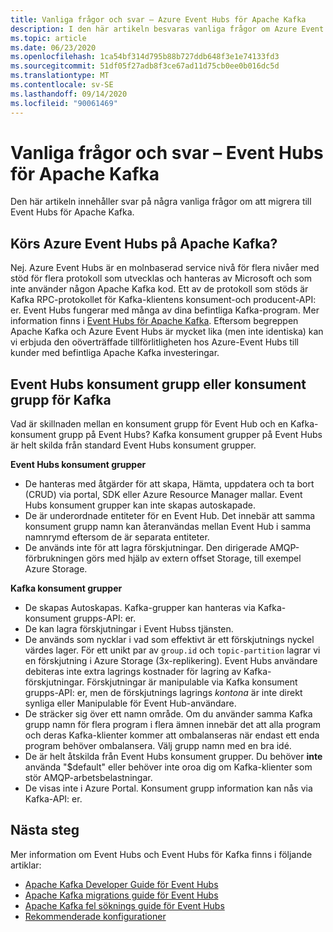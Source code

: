 ```yaml
---
title: Vanliga frågor och svar – Azure Event Hubs för Apache Kafka
description: I den här artikeln besvaras vanliga frågor om Azure Event Hubs support för Apache Kafka-klienter som inte omfattas av någon annan stans.
ms.topic: article
ms.date: 06/23/2020
ms.openlocfilehash: 1ca54bf314d795b88b727ddb648f3e1e74133fd3
ms.sourcegitcommit: 51df05f27adb8f3ce67ad11d75cb0ee0b016dc5d
ms.translationtype: MT
ms.contentlocale: sv-SE
ms.lasthandoff: 09/14/2020
ms.locfileid: "90061469"
---
```

# <a name="frequently-asked-questions---event-hubs-for-apache-kafka"></a>Vanliga frågor och svar – Event Hubs för Apache Kafka 
Den här artikeln innehåller svar på några vanliga frågor om att migrera till Event Hubs för Apache Kafka.

## <a name="does-azure-event-hubs-run-on-apache-kafka"></a>Körs Azure Event Hubs på Apache Kafka?

Nej. Azure Event Hubs är en molnbaserad service nivå för flera nivåer med stöd för flera protokoll som utvecklas och hanteras av Microsoft och som inte använder någon Apache Kafka kod. Ett av de protokoll som stöds är Kafka RPC-protokollet för Kafka-klientens konsument-och producent-API: er. Event Hubs fungerar med många av dina befintliga Kafka-program. Mer information finns i [Event Hubs för Apache Kafka](event-hubs-for-kafka-ecosystem-overview.md). Eftersom begreppen Apache Kafka och Azure Event Hubs är mycket lika (men inte identiska) kan vi erbjuda den oöverträffade tillförlitligheten hos Azure-Event Hubs till kunder med befintliga Apache Kafka investeringar. 

## <a name="event-hubs-consumer-group-vs-kafka-consumer-group"></a>Event Hubs konsument grupp eller konsument grupp för Kafka
Vad är skillnaden mellan en konsument grupp för Event Hub och en Kafka-konsument grupp på Event Hubs? Kafka konsument grupper på Event Hubs är helt skilda från standard Event Hubs konsument grupper.

**Event Hubs konsument grupper**

- De hanteras med åtgärder för att skapa, Hämta, uppdatera och ta bort (CRUD) via portal, SDK eller Azure Resource Manager mallar. Event Hubs konsument grupper kan inte skapas autoskapade.
- De är underordnade entiteter för en Event Hub. Det innebär att samma konsument grupp namn kan återanvändas mellan Event Hub i samma namnrymd eftersom de är separata entiteter.
- De används inte för att lagra förskjutningar. Den dirigerade AMQP-förbrukningen görs med hjälp av extern offset Storage, till exempel Azure Storage.

**Kafka konsument grupper**

- De skapas Autoskapas.  Kafka-grupper kan hanteras via Kafka-konsument grupps-API: er.
- De kan lagra förskjutningar i Event Hubss tjänsten.
- De används som nycklar i vad som effektivt är ett förskjutnings nyckel värdes lager. För ett unikt par av `group.id` och `topic-partition` lagrar vi en förskjutning i Azure Storage (3x-replikering). Event Hubs användare debiteras inte extra lagrings kostnader för lagring av Kafka-förskjutningar. Förskjutningar är manipulable via Kafka konsument grupps-API: er, men de förskjutnings lagrings *kontona* är inte direkt synliga eller Manipulable för Event Hub-användare.  
- De sträcker sig över ett namn område. Om du använder samma Kafka grupp namn för flera program i flera ämnen innebär det att alla program och deras Kafka-klienter kommer att ombalanseras när endast ett enda program behöver ombalansera.  Välj grupp namn med en bra idé.
- De är helt åtskilda från Event Hubs konsument grupper. Du behöver **inte** använda "$default" eller behöver inte oroa dig om Kafka-klienter som stör AMQP-arbetsbelastningar.
- De visas inte i Azure Portal. Konsument grupp information kan nås via Kafka-API: er.

## <a name="next-steps"></a>Nästa steg
Mer information om Event Hubs och Event Hubs för Kafka finns i följande artiklar:  

- [Apache Kafka Developer Guide för Event Hubs](apache-kafka-developer-guide.md)
- [Apache Kafka migrations guide för Event Hubs](apache-kafka-migration-guide.md)
- [Apache Kafka fel söknings guide för Event Hubs](apache-kafka-troubleshooting-guide.md)
- [Rekommenderade konfigurationer](apache-kafka-configurations.md)

